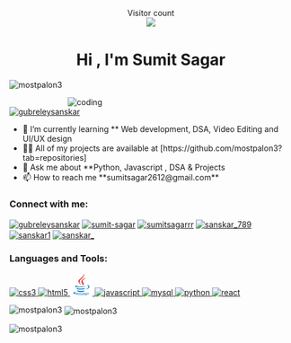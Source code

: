 <p align="center">
  Visitor count<br />
  <img src="https://profile-counter.glitch.me/mostpalon3/count.svg" />
</p>
<h1 align="center">Hi , I'm Sumit Sagar</h1>
<p align="left">
  <img
    src="https://komarev.com/ghpvc/?username=mostpalon3&label=Profile%20views&color=0 e75b6&style=flat"
    alt="mostpalon3"
  />
</p>
<img align="right" alt="coding" width ="400" src="https://user-images.githubusercontent.com/46869388/89207039-b899e600-d5d7-11ea-90d0-c894383d35b4.gif">
<p align="left">
  <a href="https://twitter.com/gubreleysanskar" target="blank"
    ><img
      src="https://img.shields.io/twitter/follow/gubreleysanskar?logo=twitter&style=for-the-badge"
      alt="gubreleysanskar"
  /></a>
</p>
<ul>
  <li>🌱 I’m currently learning ** Web development, DSA, Video Editing and UI/UX design</li>
  <li>👨‍💻 All of my projects are available at
    [https://github.com/mostpalon3?tab=repositories]</li>
  <li>💬 Ask me about **Python,
    Javascript , DSA & Projects</li>
  <li>📫 How to reach me **sumitsagar2612@gmail.com**</li>
</ul>
<h3 align="left">Connect with me:</h3>
<p align="left">
  <a href="https://twitter.com/gubreleysanskar" target="blank"
    ><img
      align="center"
      src="https://raw.githubusercontent.com/rahuldkjain/github-profile-readme-generator/master/src/i mages/icons/Social/twitter.svg"
      alt="gubreleysanskar"
      height="30"
      width="40"
  /></a>
  <a href="www.linkedin.com/in/sumit-sagar-8a8b39286" target="blank"
    ><img
      align="center"
      src="https://raw.githubusercontent.com/rahuldkjain/github-profile-readme-generator/master/src/i mages/icons/Social/linked-in-alt.svg"
      alt="sumit-sagar"
      height="30"
      width="40"
  /></a>
  <a href="https://www.instagram.com/sumitsagarrr/" target="_blank"
    ><img
      align="center"
      src="https://raw.githubusercontent.com/rahuldkjain/github-profile-readme-generator/master/src/i mages/icons/Social/instagram.svg"
      alt="sumitsagarrr"
      height="30"
      width="40"
  /></a>
  <a href="https://www.codechef.com/users/sanskar_789" target="blank"
    ><img
      align="center"
      src="https://pbs.twimg.com/profile_images/1477930785537605633/ROTVNVz7_400x400.jpg"
      alt="sanskar_789"
      height="30"
      width="40"
  /></a>
  <a href="https://www.hackerrank.com/sanskar1" target="blank"
    ><img
      align="center"
      src="https://raw.githubusercontent.com/rahuldkjain/github-profile-readme-generator/master/src/i mages/icons/Social/hackerrank.svg"
      alt="sanskar1"
      height="30"
      width="40"
  /></a>
  <a href="https://www.leetcode.com/sanskar_" target="blank"
    ><img
      align="center"
      src="https://raw.githubusercontent.com/rahuldkjain/github-profile-readme-generator/master/src/i mages/icons/Social/leet-code.svg"
      alt="sanskar_"
      height="30"
      width="40"
  /></a>
</p>
<h3 align="left">Languages and Tools:</h3>
<p align="left">
  <a href="https://www.w3schools.com/css/" target="_blank" rel="noreferrer">
    <img
      src="https://raw.githubusercontent.com/devicons/devicon/master/icons/css3/css3-original-word mark.svg"
      alt="css3"
      width="40"
      height="40"
    />
  </a>
  <a href="https://www.w3.org/html/" target="_blank" rel="noreferrer">
    <img
      src="https://raw.githubusercontent.com/devicons/devicon/master/icons/html5/html5-original-wor dmark.svg"
      alt="html5"
      width="40"
      height="40"
    />
  </a>
  <a href="https://www.java.com" target="_blank" rel="noreferrer">
    <img
      src="https://raw.githubusercontent.com/devicons/devicon/master/icons/java/java-original.svg"
      alt="java"
      width="40"
      height="40"
    />
  </a>
  <a
    href="https://developer.mozilla.org/en-US/docs/Web/JavaScript"
    target="_blank"
    rel="noreferrer"
  >
    <img
      src="https://raw.githubusercontent.com/devicons/devicon/master/icons/javascript/javascript-origi nal.svg"
      alt="javascript"
      width="40"
      height="40"
    />
  </a>
  <a href="https://www.mysql.com/" target="_blank" rel="noreferrer">
    <img
      src="https://raw.githubusercontent.com/devicons/devicon/master/icons/mysql/mysql-original-wor dmark.svg"
      alt="mysql"
      width="40"
      height="40"
    />
  </a>
  <a href="https://www.python.org" target="_blank" rel="noreferrer">
    <img
      src="https://raw.githubusercontent.com/devicons/devicon/master/icons/python/python-original.sv g"
      alt="python"
      width="40"
      height="40"
    />
  </a>
  <a href="https://reactjs.org/" target="_blank" rel="noreferrer">
    <img
      src="https://raw.githubusercontent.com/devicons/devicon/master/icons/react/react-original-word mark.svg"
      alt="react"
      width="40"
      height="40"
    />
  </a>
</p>
<p>
  <img
    align="left"
    src="https://github-readme-stats.vercel.app/api/top-langs?username=mostpalon3&show_ic ons=true&locale=en&layout=compact"
    alt="mostpalon3"
  />
</p>
<p>
  &nbsp;<img
    align="center"
    src="https://github-readme-stats.vercel.app/api?username=mostpalon3&show_icons=true& locale=en"
    alt="mostpalon3"
  />
</p>

<p>
  <img
    align="center"
    src="https://github-readme-streak-stats.herokuapp.com/?user=mostpalon3&"
    alt="mostpalon3"
  />
</p>

<!---
    mostpalon3/mostpalon3 is a ✨ special ✨ repository because its `README.md` (this file) appears on your GitHub profile.
    You can click the Preview link to take a look at your changes.
    --->
